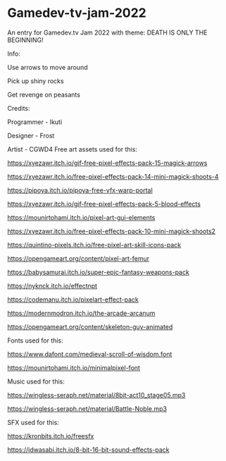 # Gamedev-tv-jam-2022

An entry for Gamedev.tv Jam 2022 with theme:
DEATH IS ONLY THE BEGINNING!

Info:

Use arrows to move around

Pick up shiny rocks

Get revenge on peasants

Credits:

Programmer - Ikuti

Designer - Frost

Artist - CGWD4
Free art assets used for this:

https://xyezawr.itch.io/gif-free-pixel-effects-pack-15-magick-arrows

https://xyezawr.itch.io/free-pixel-effects-pack-14-mini-magick-shoots-4

https://pipoya.itch.io/pipoya-free-vfx-warp-portal

https://xyezawr.itch.io/gif-free-pixel-effects-pack-5-blood-effects

https://mounirtohami.itch.io/pixel-art-gui-elements

https://xyezawr.itch.io/free-pixel-effects-pack-10-mini-magick-shoots2

https://quintino-pixels.itch.io/free-pixel-art-skill-icons-pack

https://opengameart.org/content/pixel-art-femur

https://babysamurai.itch.io/super-epic-fantasy-weapons-pack

https://nyknck.itch.io/effectnpt

https://codemanu.itch.io/pixelart-effect-pack

https://modernmodron.itch.io/the-arcade-arcanum

https://opengameart.org/content/skeleton-guy-animated

Fonts used for this:

https://www.dafont.com/medieval-scroll-of-wisdom.font

https://mounirtohami.itch.io/minimalpixel-font

Music used for this:

https://wingless-seraph.net/material/8bit-act10_stage05.mp3

https://wingless-seraph.net/material/Battle-Noble.mp3

SFX used for this:

https://kronbits.itch.io/freesfx

https://jdwasabi.itch.io/8-bit-16-bit-sound-effects-pack
